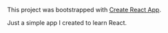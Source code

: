 This project was bootstrapped with [Create React App](https://github.com/facebook/create-react-app).


Just a simple app I created to learn React.
